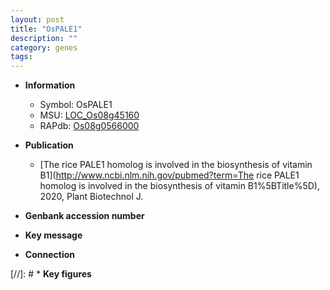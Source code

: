 ```yaml
---
layout: post
title: "OsPALE1"
description: ""
category: genes
tags: 
---
```


* **Information**  
    + Symbol: OsPALE1  
    + MSU: [LOC_Os08g45160](http://rice.uga.edu/cgi-bin/ORF_infopage.cgi?orf=LOC_Os08g45160)  
    + RAPdb: [Os08g0566000](https://rapdb.dna.affrc.go.jp/locus/?name=Os08g0566000)  

* **Publication**  
    + [The rice PALE1 homolog is involved in the biosynthesis of vitamin B1](http://www.ncbi.nlm.nih.gov/pubmed?term=The rice PALE1 homolog is involved in the biosynthesis of vitamin B1%5BTitle%5D), 2020, Plant Biotechnol J.

* **Genbank accession number**  

* **Key message**  

* **Connection**  

[//]: # * **Key figures**  



